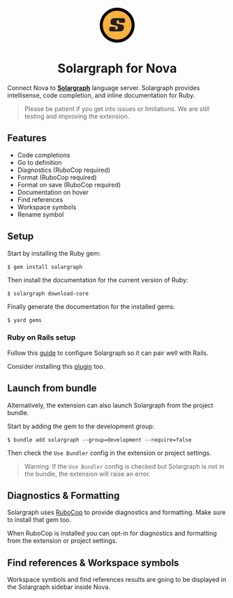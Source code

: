 <p align="center">
	<img src="https://raw.githubusercontent.com/nova-ruby/solargraph/main/misc/extension.png" width="80" height="80">
</p>
<h1 align="center">Solargraph for Nova</h1>

Connect Nova to **[Solargraph](https://solargraph.org)** language server. Solargraph provides intellisense, code completion, and inline documentation for Ruby.

> Please be patient if you get into issues or limitations. We are still testing and improving the extension.

## Features

- Code completions
- Go to definition
- Diagnostics (RuboCop required)
- Format (RuboCop required)
- Format on save (RuboCop required)
- Documentation on hover
- Find references
- Workspace symbols
- Rename symbol

## Setup

Start by installing the Ruby gem:

```
$ gem install solargraph
```

Then install the documentation for the current version of Ruby:

```
$ solargraph download-core
```

Finally generate the documentation for the installed gems:

```
$ yard gems
```

### Ruby on Rails setup

Follow this [guide](https://solargraph.org/guides/rails) to configure Solargraph so it can pair well with Rails.

Consider installing this [plugin](https://github.com/iftheshoefritz/solargraph-rails) too.

## Launch from bundle

Alternatively, the extension can also launch Solargraph from the project bundle.

Start by adding the gem to the development group:

```
$ bundle add solargraph --group=development --require=false
```

Then check the `Use Bundler` config in the extension or project settings.

> Warning: If the `Use Bundler` config is checked but Solargraph is not in the bundle, the extension will raise an error.

## Diagnostics & Formatting

Solargraph uses [RuboCop](https://rubocop.org) to provide diagnostics and formatting. Make sure to install that gem too.

When RuboCop is installed you can opt-in for diagnostics and formatting from the extension or project settings.

## Find references & Workspace symbols

Workspace symbols and find references results are going to be displayed in the Solargraph sidebar inside Nova.
